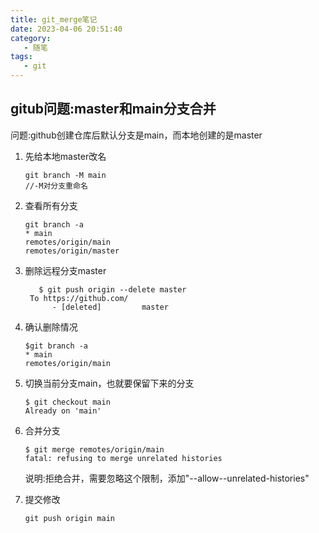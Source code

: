 ```yaml
---
title: git_merge笔记
date: 2023-04-06 20:51:40
category:
   - 随笔
tags:
   - git
---
```

## gitub问题:master和main分支合并

问题:github创建仓库后默认分支是main，而本地创建的是master

1. 先给本地master改名

   ```git
   git branch -M main
   //-M对分支重命名
   ```

2. 查看所有分支

    ```git
    git branch -a
    * main   
    remotes/origin/main   
    remotes/origin/master  
    ```

3. 删除远程分支master

   ```git
      $ git push origin --delete master 
    To https://github.com/
         - [deleted]         master  
   ```

4. 确认删除情况

   ```git
   $git branch -a
   * main
   remotes/origin/main
   ```

5. 切换当前分支main，也就要保留下来的分支

    ```git
    $ git checkout main 
    Already on 'main' 
    ```

6. 合并分支

    ```git
    $ git merge remotes/origin/main 
    fatal: refusing to merge unrelated histories 
    ```

    说明:拒绝合并，需要忽略这个限制，添加"--allow--unrelated-histories"
7. 提交修改

   ```git
   git push origin main
   ```
